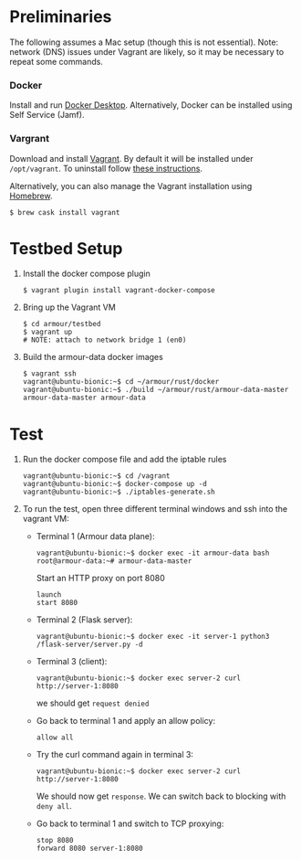 Preliminaries
=============

The following assumes a Mac setup (though this is not essential). Note: network (DNS) issues under Vagrant are likely, so it may be necessary to repeat some commands.

### Docker

Install and run [Docker Desktop](https://www.docker.com/products/docker-desktop). Alternatively, Docker can be installed using Self Service (Jamf).

### Vargrant

Download and install [Vagrant](https://www.vagrantup.com/downloads.html). By default it will be installed under `/opt/vagrant`. To uninstall follow [these instructions](https://www.vagrantup.com/docs/installation/uninstallation.html).

Alternatively, you can also manage the Vagrant installation using [Homebrew](https://brew.sh).

```shell
$ brew cask install vagrant
```

Testbed Setup
=============

1. Install the docker compose plugin

    ```shell
    $ vagrant plugin install vagrant-docker-compose
    ```

1. Bring up the Vagrant VM

    ```shell
    $ cd armour/testbed
    $ vagrant up
    # NOTE: attach to network bridge 1 (en0)
    ```

1. Build the armour-data docker images

    ```shell
    $ vagrant ssh
    vagrant@ubuntu-bionic:~$ cd ~/armour/rust/docker
    vagrant@ubuntu-bionic:~$ ./build ~/armour/rust/armour-data-master armour-data-master armour-data
    ```

Test
====


1. Run the docker compose file and add the iptable rules

    ```shell
	vagrant@ubuntu-bionic:~$ cd /vagrant
	vagrant@ubuntu-bionic:~$ docker-compose up -d
	vagrant@ubuntu-bionic:~$ ./iptables-generate.sh
	```

1. To run the test, open three different terminal windows and ssh into the vagrant VM:

    - Terminal 1 (Armour data plane):

        ```shell
        vagrant@ubuntu-bionic:~$ docker exec -it armour-data bash
        root@armour-data:~# armour-data-master
        ```

        Start an HTTP proxy on port 8080

        ```
        launch
        start 8080
        ```

    - Terminal 2 (Flask server):

        ```shell
        vagrant@ubuntu-bionic:~$ docker exec -it server-1 python3 /flask-server/server.py -d
        ```

    - Terminal 3 (client):

        ```shell
        vagrant@ubuntu-bionic:~$ docker exec server-2 curl http://server-1:8080
        ```

        we should get `request denied`


    - Go back to terminal 1 and apply an allow policy:

        ```shell
        allow all
        ```

    - Try the curl command again in terminal 3:

        ```shell
        vagrant@ubuntu-bionic:~$ docker exec server-2 curl http://server-1:8080
        ```

        We should now get `response`. We can switch back to blocking with `deny all`.

    - Go back to terminal 1 and switch to TCP proxying:

        ```shell
        stop 8080
        forward 8080 server-1:8080
        ```
